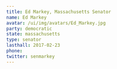 ```yaml
---
title: Ed Markey, Massachusetts Senator
name: Ed Markey
avatar: /ui/img/avatars/Ed_Markey.jpg
party: democratic
state: massachusetts
type: senator
lasthall: 2017-02-23
phone: 
twitter: senmarkey
---
```

